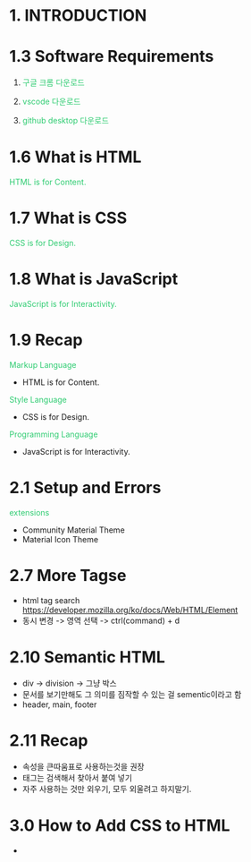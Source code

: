 # 1. INTRODUCTION

# 1.3 Software Requirements

1. 구글 크롬 다운로드

2. vscode 다운로드

3. github desktop 다운로드

# 1.6 What is HTML

HTML is for Content.

# 1.7 What is CSS

CSS is for Design.

# 1.8 What is JavaScript

JavaScript is for Interactivity.

# 1.9 Recap

Markup Language

- HTML is for Content.

Style Language

- CSS is for Design.

Programming Language

- JavaScript is for Interactivity.

# 2.1 Setup and Errors

extensions

- Community Material Theme
- Material Icon Theme

# 2.7 More Tagse

- html tag search
  https://developer.mozilla.org/ko/docs/Web/HTML/Element
- 동시 변경 -> 영역 선택 -> ctrl(command) + d

# 2.10 Semantic HTML

- div -> division -> 그냥 박스
- 문서를 보기만해도 그 의미를 짐작할 수 있는 걸 sementic이라고 함
- header, main, footer

# 2.11 Recap

- 속성을 큰따움표로 사용하는것을 권장
- 태그는 검색해서 찾아서 붙여 넣기
- 자주 사용하는 것만 외우기, 모두 외울려고 하지말기.

# 3.0 How to Add CSS to HTML

- <style> 태그 사용하기
- <link> 태그를 사용해서 "style.css" 파일 임포트 하기
    <link href="styles.css" rel="stylesheet">
  ** href -> hypertext reference
  ** rel -> relationship

# 3.2 What Does Cascading Mean

- CSS 는 위에서 아래로 읽기 때문에 가장 하단에 있는 CSS 스타일이 최종적으로 적용됨

# 3.3 Blocks and Inlines

- Blocks - 한줄을 다 차지 : div, p, address 등등
- Inlines - 옆에 다른 요소가 올수 있음 : span, a, img 등등

# 3.4 Margin Part One

![Alt text](image.png)

# 3.5 Margin Part Two

- margin: top right bottom left
  top+bottom right+left
- collapsing margins : Blocks에만 있는 특이한 현상으로 위아래 마진이 중복되는 경우 더 큰값을 가진 쪽으로 병합 되는 현상

# 3.8 Classes

- id는 유니크해야함. 따라서 여러 요소에 동시에 스타일을 적용하고 싶은 경우 클래스를 통해 할당 가능
- id에 css를 적용하는 경우 "#"을 접두사로 사용 클래스를 사용하는 경우 "."을 접두사로 사용

# 3.10 Flexbox Part One

- flexbox를 사용하려면 자식요소에 사용하지 말고 부모 요소에 사용할 것
- justify-content : main-axis / horizantal
- alingn-item : cross-axis / vertical
- vh - viewport height : 스크린 크기를 나타냄 100을 주면 화면의 100%를 의미

# 3.11 Flexbox Part Two

- flex-direction : 컨턴츠를 수평으로 나타낼지, 수직으로 표현할지 결정 - 기본 수평
  - reverse 옵션으로 역순 정렬도 가능

# 3.12 Fixed

- position: fixed; - 화면에 컨텐츠가 고정 됨
- position은 일반적으로 레이아웃 보다는 위치를 아주 조금 움직이고 싶을때 사용
- position fixed를 이용하면 스크롤해도 항상 제자리에 머무른다.
- 처음 만들어진 자리에 고정 되어있다. 하지만 top, left, right, bottom 중 하나만 수정해도 서로 다른 레이어에 위치하게되어 원래 위치가 무시된다.
- positon fixed를 이용하면 가장 위에 위치하게 된다. (맨 앞)

# 3.13 Relative Absolute

- positon: static; (default)
- position: fixed; -> element가 처음 생성된 자리에 고정.
- position: relative; -> element가 '처음 생성된 위치'를 기준점으로, top bottom left right으로 위치를 조금씩 수정할 수 있음

```
position: relative;
top: -10px;
```

- position: absolute; -> 가장 가까운 relative 부모를 기준으로 이동 position:relative; 를 해주면 부모가 됨. 없으면 body가 부모.

# 3.14 Pseudo Selectors part One

- # : id
- . : class
  div:first-child {
  background-color: teal;
  }
  div:last-child {
  background-color: red;
  }
  span:nth-child(5n) {
  background-color: teal;
  } -> even, odd 등

# 3.15 Combinators

- div의 바로 밑 자식에서 span을 찾아서 그것만 효과를 주는 방법

```
// 1
div span {
text-decoration : underline;
}
이렇게하면 div밑에 있는 모든 span이 효과를 가진다
직접적인 부모가 아니어도 밑에있는 것들을 모두 css가 찾는다.

// 2
div > span {
text-decoration : underline;
}
이렇게하면 바로 밑!!! 을 찾게 되므로 바로 밑의 자식만 건들일수있게된다.
```

- 형제에게 효과를 주는방법

```
p + span {
color: black;
}
+ 를 사용하면 형제에게 영향을 끼칠 수 있다. cool
```

# 3.16 Pseudo Selectors part Two

- \*= is 'contains'
- ~= is 'exactly'

# 3.17 States

1. active : 대상을 클릭하고 있는 상태
2. hover : 마우스가 대상 위에 있을때의 상태
3. focus : active와 비슷하다고 생각될 수 있는데, 키보드로 선택되었을때를 말한다 !
4. visited : 링크에만 적요이된다 그 링크에 방문했다면 그 안에 스타일이 적용이된다
5. focus-within : focuse된 자식을 가진 부모 엘리먼트의 상태를 말한다
   예시에서 form은 그 자식들인 input이 focus가 되면 form의 모습을 바꾼다는 의미

- state들을 다른 엘리먼트와 연계해서 사용 가능

1. 부모의 state에 따라 조정 - form이 hover일경우 input의 백그라운드 컬러가 바뀜, 부모의 state에 따라 자식의 state를 조정 가능

form:hover input {
background-color: slateblue;
}

2. 부모와 자식의 state에 따라 조정
   form:hover input:focus {
   background-color: teal;
   }

# 3.18 Recap

- 의사코드 정리

1. :: placeholder
   : placeholder의 특성만 바꾸고 싶을 때 사용

2. :: selection
   : 클릭해서 해당 영역을 긁어서 선택 할 떄 발생

3. :: first-letter
   : 첫 글자에만 적용

4. ::first-line
   : 첫 줄에만 작용

- state 정리

1. active
   : 클릭할 때 작동 (예: 버튼 클릭 시 색깔 변함)

2. hover
   : 마우스 커서를 올려놓으면 작동 (예: 글자 위에 마우스 커서 올려두면 색상 변함)

3. focus
   : element가 focused된 상태. 키보드 탭 버튼으로 이동하면서 생기는 그 모양

4. visited
   : 방문한 사이트 표시 (예: 애플 링크 눌러서 방문했는데, 다시 보니 해당 링크 색상이 빨강색으로 바뀌어 있음)

5. focus-within
   : focus되는 children이 있으면 작동. mozilla에서 가져온 예시
   div: focus-within {background-color: cyan}이면, div의 children이 focus 될 때 {}가 작동

6. form: hover input: focus{} 의 경우엔 두 조건 모두 만족해야 {} 안이 실행

# 3.19 Colors and Variables

- 색상 체계 (color system)

1. hex code
   : #2ecc71와 같은 색상 코드

2. rgb
   : 각각 red, green, blue를 의미
   가령, rgb(0,140,200)의 경우엔 red 값이 0, green 값이 140, blue 값이 200

3) rgba
   : 2와 동일하지만 a가 포함된 형태 'a(alpha)'는 투명도를 담당
   0(투명)~1(불투명) 사이의 값으로 조절할 수 있음

# variable

custom property -> 강의 variable의 정식 용어
: 작업량을 줄여줄 수 있는 기능

div {color: #2ecc71}
p {color: #2ecc71}
상태에서, 둘 모두의 색을 바꾸고 싶다면 우리는 div와 p의 색상 코드를 지우고, 또 다시 입력해야 함. 그러나 variable을 이용하면 더 간단해짐

- 네이밍 규칙 : -- 로시작 공백은 - 로 표현

:root {
--main-color: #fcce00;
}

p {
color: #ababab;
color: rgp(252, 206, 0);
background-color: var(--main-color);
}
a {
color: var(--main-color);
}

# 4.0 Transition

- transition : 어떤 상태에서 다른 상태로의 변화를 보내주는 애니매이션
  특징
- transtion은 state가 없는 요소에 붙어야함 -> state에 transition을 준다면 변화를 준것(예를들면 hover라면 마우스를 갖다 댄것)을 그만할경우(마우스를 뗄경우) 원래상태로 바로 돌아감
- transtion에 변화를 준것들은 state에 들어있는것들이 기준이 되어 바뀌는 것 -> 바뀌는 것들에 한정하여 transition 이 일어날 수 있음

# 4.1 Transition Part Two

- transition은 상태에 따라 바뀌는 요소가 있을떄 사용함
- ease-in function : 브라우저에게 변화하는 방법을 알려주는 역할
  - linear - 변화 그래프가 직선
  - ease-in - 시작과 끝이 빠름
  - ease-out - 시작과 끝이 느림
  - ease-in-out - 시작이 빠르고 끝이 느림
- all : 변화 요소를 한번에 다룰떄 사용 -> 따로 다루고 싶을 경우 각각 표기
- cubic-bezier(0, 0, 0, 0)을 이용해서 자신만의 커브를 만들 수 있음
  https://matthewlein.com/tools/ceaser

# 4.2 Transformations

- transformation은 한 요소를 transform(변형)시킬 수 있다.
- border-radius에 50%를 준다면 원이 된다.
- translate은 transformation을 적용 시키긴 하지만, 다른 형제(sibling)을 변화시키진 않는다.
  → transformation은 box element를 변형시키지 않는다.
  → margin, padding이 적용되지 않는다. 일종의 3D transformation이기 때문이다.
  → margin, padding을 위해서 translateX, translateY를 사용하지 않는다.
- transform과 transition을 조합하면 더 역동적인 애니메이션을 만들 수 있다.
- CSS 3D는 GPU로 돌아가므로, 3D 작업을 할 수 있다.

# 4.4 Animation Part One

- 마우스를 위로 올리거나 transition 없이 계속 재생되는 애니메이션을 만들 수 있음. 우리가 원하는 만큼 만들고 재생시킬 수 있음.

- 애니메이션을 만들기 위한 규칙은 단지 @를 적으면 됨. @ 다음에는 keyframes 라고 적고 그 다음 내가 만들 애니메이션의 이름을 정함. keyframes에는 두가지 옵션이 있음. 먼저, 어느 지점에서 어느 지점까지 움직이는 애니메이션 만들기.

@keyframes supersexycoinflip {
from {transform: rotateX(0);}
to {transform: rotateY(360deg);}
}

- 이렇게 내 에니메이션을 설정하고, 애니메이션을 줄 요소에 img {animation: supersexycoinflip 5s ease-in-out;} 이렇게 적으면 해당 에니메이션 5초 동안 작동.

- 맨뒤에 infinite를 쓰면 5초 동안의 애니메이션이 무한으로 반복.

from {transform: rotateX(0);} to {transform: rotateY(360deg) translateX(180deg);} 이렇게 여러개 조합도 가능함.

# 4.5 Animation Part Two

- from to 말고, 1,2,3,4,5...10 혹은 0% 25% 50% 75% 100% 같이 여러 단계로 나뉘어 애니매이션을 만들 수 있다.
- 다른 property들도 애니매이션으로 만들 수 있다. 꼭 transform만 써야하는 건 아니지만, transform을 쓰는걸 권한다. 일부 property는 애니매이션이 잘 안되기 때문이다.

# 4.5 Media Queries

- Media query는 오직 CSS만을 이용해서 스크린의 사이즈를 알 수 있는 방법이다.(웹사이트를 보고 있는 사용자의 스크린 사이즈)
- @media screen and (max-width: 00px) {} 을 이용하여 몇 픽셀부터는 달라보이도록 만들 수 있다. 이를 통해 스크린의 사이즈를 알 수 있다.
- min 사이즈와 max사이즈를 조절하여 단계별로 만들면, 스크린 사이즈의 범위를 알 수 있다.
- 브라우저에서 inspect의 device toolbar를 이용하여 핸드폰 기종 별 사이즈로 브라우저를 볼 수 있다.
- media screen에 (orientation: landscape)를 이용하면, 세로모드인지 가로모드인지도 구별 할 수 있다.
